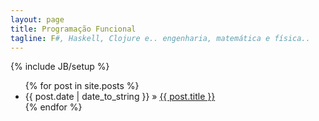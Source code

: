 ```yaml
---
layout: page
title: Programação Funcional
tagline: F#, Haskell, Clojure e.. engenharia, matemática e física..
---
```

{% include JB/setup %}
    
<ul class="posts">
  {% for post in site.posts %}
    <li><span>{{ post.date | date_to_string }}</span> &raquo; <a href="{{ BASE_PATH }}{{ post.url }}">{{ post.title }}</a></li>
  {% endfor %}
</ul>

